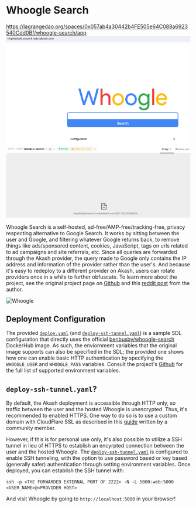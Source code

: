 # Whoogle Search

https://lagrangedao.org/spaces/0x057ab4a30442b4FE505e64C088a6923540Cdd0Bf/whoogle-search/app
![img.png](img.png)
![img_1.png](img_1.png)

Whoogle Search is a self-hosted, ad-free/AMP-free/tracking-free, privacy respecting alternative to Google Search. It works by sitting between the user and Google, and filtering whatever Google returns back, to remove things like ads/sponsored content, cookies, JavaScript, tags on urls related to ad campaigns and site referrals, etc. Since all queries are forwarded through the Akash provider, the query made to Google only contains the IP address and information of the provider rather than the user's. And because it's easy to redeploy to a different provider on Akash, users can rotate providers once in a while to further obfuscate. To learn more about the project, see the original project page on [Github](https://github.com/benbusby/whoogle-search) and this [reddit post](https://www.reddit.com/r/selfhosted/comments/ggronz/whoogle_search_a_selfhosted/) from the author.

![Whoogle](whoogle.png)

## Deployment Configuration
The provided [`deploy.yaml`](deploy.yaml) (and [`deploy-ssh-tunnel.yaml`](deploy-ssh-tunnel.yaml)) is a sample SDL configuration that directly uses the official [benbusby/whoogle-search](https://hub.docker.com/r/benbusby/whoogle-search) DockerHub image. As such, the enviornment variables that the original image supports can also be specified in the SDL; the provided one shows how one can enable basic HTTP authentication by specifying the `WHOOGLE_USER` and `WHOOGLE_PASS` variables. Consult the project's [Github](https://github.com/benbusby/whoogle-search) for the full list of supported environment variables.

## `deploy-ssh-tunnel.yaml`?
By default, the Akash deployment is accessible through HTTP only, so traffic between the user and the hosted Whoogle is unencrypted. Thus, it's recommended to enabled HTTPS. One way to do so is to use a custom domain with CloudFlare SSL as described in this [guide](https://teeyeeyang.medium.com/how-to-use-a-custom-domain-with-your-akash-deployment-5916585734a2) written by a community member.

However, if this is for personal use only, it's also possible to utilize a SSH tunnel in lieu of HTTPS to establish an encyrpted connection between the user and the hosted Whoogle. The [`deploy-ssh-tunnel.yaml`](deploy-ssh-tunnel.yaml) is configured to enable SSH tunneling, with the option to use password based or key based (generally safer) authentication through setting environment variables. Once deployed, you can establish the SSH tunnel with:

```
ssh -p <THE FORWARDED EXTERNAL PORT OF 2222> -N -L 5000:web:5000 <USER_NAME>@<PROVIDER HOST>
```

And visit Whoogle by going to `http://localhost:5000` in your browser!
